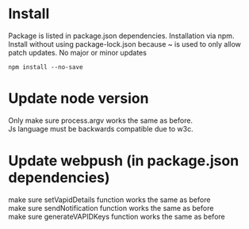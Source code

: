 # Install

Package is listed in package.json dependencies. Installation via npm.<br>
Install without using package-lock.json because ~ is used to only allow patch updates. No major or minor updates<br>

    npm install --no-save

# Update node version

Only make sure process.argv works the same as before.<br>
Js language must be backwards compatible due to w3c.<br>

# Update webpush (in package.json dependencies)

make sure setVapidDetails function works the same as before<br>
make sure sendNotification function works the same as before<br>
make sure generateVAPIDKeys function works the same as before<br>
